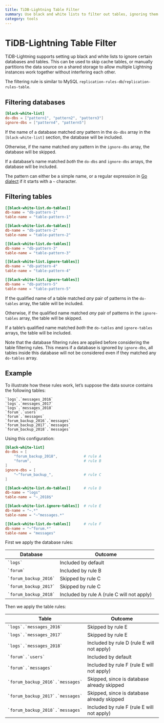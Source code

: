 ```yaml
---
title: TiDB-Lightning Table Filter
summary: Use black and white lists to filter out tables, ignoring them during import.
category: tools
---
```


# TiDB-Lightning Table Filter

TiDB-Lightning supports setting up black and white lists to ignore certain databases and tables. This can be used to skip cache tables, or manually partitions the data source on a shared storage to allow multiple Lightning instances work together without interfering each other.

The filtering rule is similar to MySQL `replication-rules-db`/`replication-rules-table`.

## Filtering databases

```toml
[black-white-list]
do-dbs = ["pattern1", "pattern2", "pattern3"]
ignore-dbs = ["pattern4", "pattern5"]
```

If the name of a database matched *any* pattern in the `do-dbs` array in the `[black-white-list]` section, the database will be included.

Otherwise, if the name matched *any* pattern in the `ignore-dbs` array, the database will be skipped.

If a database’s name matched *both* the `do-dbs` and `ignore-dbs` arrays, the database will be included.

The pattern can either be a simple name, or a regular expression in [Go dialect](https://golang.org/pkg/regexp/syntax/#hdr-Syntax) if it starts with a `~` character.

## Filtering tables

```toml
[[black-white-list.do-tables]]
db-name = "db-pattern-1"
table-name = "table-pattern-1"

[[black-white-list.do-tables]]
db-name = "db-pattern-2"
table-name = "table-pattern-2"

[[black-white-list.do-tables]]
db-name = "db-pattern-3"
table-name = "table-pattern-3"

[[black-white-list.ignore-tables]]
db-name = "db-pattern-4"
table-name = "table-pattern-4"

[[black-white-list.ignore-tables]]
db-name = "db-pattern-5"
table-name = "table-pattern-5"
```

If the qualified name of a table matched *any* pair of patterns in the `do-tables` array, the table will be included.

Otherwise, if the qualified name matched *any* pair of patterns in the `ignore-tables` array, the table will be skipped.

If a table’s qualified name matched *both* the `do-tables` and `ignore-tables` arrays, the table will be included.

Note that the database filtering rules are applied before considering the table filtering rules. This means if a database is ignored by `ignore-dbs`, all tables inside this database will not be considered even if they matched any `do-tables` array.

## Example

To illustrate how these rules work, let’s suppose the data source contains the following tables:

```
`logs`.`messages_2016`
`logs`.`messages_2017`
`logs`.`messages_2018`
`forum`.`users`
`forum`.`messages`
`forum_backup_2016`.`messages`
`forum_backup_2017`.`messages`
`forum_backup_2018`.`messages`
```

Using this configuration:

```toml
[black-white-list]
do-dbs = [
    "forum_backup_2018",            # rule A
    "forum",                        # rule B
]
ignore-dbs = [
    "~^forum_backup_",              # rule C
]

[[black-white-list.do-tables]]      # rule D
db-name = "logs"
table-name = "~_2018$"

[[black-white-list.ignore-tables]]  # rule E
db-name = "~.*"
table-name = "~^messages.*"

[[black-white-list.do-tables]]      # rule F
db-name = "~^forum.*"
table-name = "messages"
```

First we apply the database rules:

| Database                  | Outcome                                    |
|---------------------------|--------------------------------------------|
| `` `logs` ``              | Included by default                        |
| `` `forum` ``             | Included by rule B                         |
| `` `forum_backup_2016` `` | Skipped by rule C                          |
| `` `forum_backup_2017` `` | Skipped by rule C                          |
| `` `forum_backup_2018` `` | Included by rule A (rule C will not apply) |

Then we apply the table rules:

| Table                                | Outcome                                    |
|--------------------------------------|--------------------------------------------|
| `` `logs`.`messages_2016` ``         | Skipped by rule E                          |
| `` `logs`.`messages_2017` ``         | Skipped by rule E                          |
| `` `logs`.`messages_2018` ``         | Included by rule D (rule E will not apply) |
| `` `forum`.`users` ``                | Included by default                        |
| `` `forum`.`messages` ``             | Included by rule F (rule E will not apply) |
| `` `forum_backup_2016`.`messages` `` | Skipped, since is database already skipped |
| `` `forum_backup_2017`.`messages` `` | Skipped, since is database already skipped |
| `` `forum_backup_2018`.`messages` `` | Included by rule F (rule E will not apply) |
